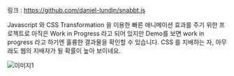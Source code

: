 링크 : https://github.com/daniel-lundin/snabbt.js

Javascript 와 CSS Transformation 을 이용한 빠른 애니메이션 효과를 주기 위한 프로젝트로 아직은 Work in Progress 라고 되어 있지만 Demo를 보면 work in progress 라고 하기엔 훌륭한 결과물을 확인할 수 있습니다. CSS 를 지배하는 자, 아무래도 웹의 지배자가 될 확률이 높아 보이네요.

![이미지1](../master/img/001-18.png)
